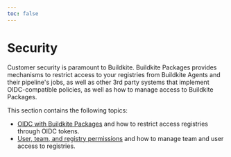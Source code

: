 ```yaml
---
toc: false
---
```


# Security

Customer security is paramount to Buildkite. Buildkite Packages provides mechanisms to restrict access to your registries from Buildkite Agents and their pipeline's jobs, as well as other 3rd party systems that implement OIDC-compatible policies, as well as how to manage access to Buildkite Packages.

This section contains the following topics:

- [OIDC with Buildkite Packages](/docs/packages/security/oidc) and how to restrict access registries through OIDC tokens.
- [User, team, and registry permissions](/docs/packages/security/permissions) and how to manage team and user access to registries.
